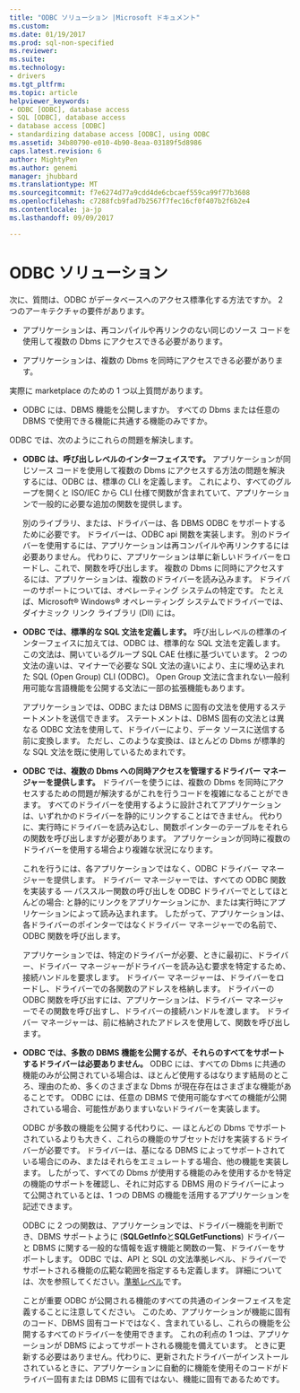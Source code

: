 ```yaml
---
title: "ODBC ソリューション |Microsoft ドキュメント"
ms.custom: 
ms.date: 01/19/2017
ms.prod: sql-non-specified
ms.reviewer: 
ms.suite: 
ms.technology:
- drivers
ms.tgt_pltfrm: 
ms.topic: article
helpviewer_keywords:
- ODBC [ODBC], database access
- SQL [ODBC], database access
- database access [ODBC]
- standardizing database access [ODBC], using ODBC
ms.assetid: 34b80790-e010-4b90-8eaa-03189f5d8986
caps.latest.revision: 6
author: MightyPen
ms.author: genemi
manager: jhubbard
ms.translationtype: MT
ms.sourcegitcommit: f7e6274d77a9cdd4de6cbcaef559ca99f77b3608
ms.openlocfilehash: c7288fcb9fad7b2567f7fec16cf0f407b2f6b2e4
ms.contentlocale: ja-jp
ms.lasthandoff: 09/09/2017

---
```

# <a name="the-odbc-solution"></a>ODBC ソリューション
次に、質問は、ODBC がデータベースへのアクセス標準化する方法ですか。 2 つのアーキテクチャの要件があります。  
  
-   アプリケーションは、再コンパイルや再リンクのない同じのソース コードを使用して複数の Dbms にアクセスできる必要があります。  
  
-   アプリケーションは、複数の Dbms を同時にアクセスできる必要があります。  
  
 実際に marketplace のための 1 つ以上質問があります。  
  
-   ODBC には、DBMS 機能を公開しますか。 すべての Dbms または任意の DBMS で使用できる機能に共通する機能のみですか。  
  
 ODBC では、次のようにこれらの問題を解決します。  
  
-   **ODBC は、呼び出しレベルのインターフェイスです。** アプリケーションが同じソース コードを使用して複数の Dbms にアクセスする方法の問題を解決するには、ODBC は、標準の CLI を定義します。 これにより、すべてのグループを開くと ISO/IEC から CLI 仕様で関数が含まれていて、アプリケーションで一般的に必要な追加の関数を提供します。  
  
     別のライブラリ、または、ドライバーは、各 DBMS ODBC をサポートするために必要です。 ドライバーは、ODBC api 関数を実装します。 別のドライバーを使用するには、アプリケーションは再コンパイルや再リンクするには必要ありません。 代わりに、アプリケーションは単に新しいドライバーをロードし、これで、関数を呼び出します。 複数の Dbms に同時にアクセスするには、アプリケーションは、複数のドライバーを読み込みます。 ドライバーのサポートについては、オペレーティング システムの特定です。 たとえば、Microsoft® Windows® オペレーティング システムでドライバーでは、ダイナミック リンク ライブラリ (Dll) には。  
  
-   **ODBC では、標準的な SQL 文法を定義します。** 呼び出しレベルの標準のインターフェイスに加えては、ODBC は、標準的な SQL 文法を定義します。 この文法は、開いているグループ SQL CAE 仕様に基づいています。 2 つの文法の違いは、マイナーで必要な SQL 文法の違いにより、主に埋め込まれた SQL (Open Group) CLI (ODBC)。 Open Group 文法に含まれない一般利用可能な言語機能を公開する文法に一部の拡張機能もあります。  
  
     アプリケーションでは、ODBC または DBMS に固有の文法を使用するステートメントを送信できます。 ステートメントは、DBMS 固有の文法とは異なる ODBC 文法を使用して、ドライバーにより、データ ソースに送信する前に変換します。 ただし、このような変換は、ほとんどの Dbms が標準的な SQL 文法を既に使用しているためまれです。  
  
-   **ODBC では、複数の Dbms への同時アクセスを管理するドライバー マネージャーを提供します。** ドライバーを使うには、複数の Dbms を同時にアクセスするための問題が解決するがこれを行うコードを複雑になることができます。 すべてのドライバーを使用するように設計されてアプリケーションは、いずれかのドライバーを静的にリンクすることはできません。 代わりに、実行時にドライバーを読み込むし、関数ポインターのテーブルをそれらの関数を呼び出しますが必要があります。 アプリケーションが同時に複数のドライバーを使用する場合より複雑な状況になります。  
  
     これを行うには、各アプリケーションではなく、ODBC ドライバー マネージャーを提供します。 ドライバー マネージャーでは、すべての ODBC 関数を実装する — パススルー関数の呼び出しを ODBC ドライバーでとしてほとんどの場合: と静的にリンクをアプリケーションにか、または実行時にアプリケーションによって読み込まれます。 したがって、アプリケーションは、各ドライバーのポインターではなくドライバー マネージャーでの名前で、ODBC 関数を呼び出します。  
  
     アプリケーションでは、特定のドライバーが必要、ときに最初に、ドライバー、ドライバー マネージャーがドライバーを読み込む要求を特定するため、接続ハンドルを要求します。 ドライバー マネージャーは、ドライバーをロードし、ドライバーでの各関数のアドレスを格納します。 ドライバーの ODBC 関数を呼び出すには、アプリケーションは、ドライバー マネージャーでその関数を呼び出すし、ドライバーの接続ハンドルを渡します。 ドライバー マネージャーは、前に格納されたアドレスを使用して、関数を呼び出します。  
  
-   **ODBC では、多数の DBMS 機能を公開するが、それらのすべてをサポートするドライバーは必要ありません。** ODBC には、すべての Dbms に共通の機能のみが公開されている場合は、ほとんど使用するはなります結局のところ、理由のため、多くのさまざまな Dbms が現在存在はさまざまな機能があることです。 ODBC には、任意の DBMS で使用可能なすべての機能が公開されている場合、可能性がありますいないドライバーを実装します。  
  
     ODBC が多数の機能を公開する代わりに、— ほとんどの Dbms でサポートされているよりも大きく、これらの機能のサブセットだけを実装するドライバーが必要です。 ドライバーは、基になる DBMS によってサポートされている場合にのみ、またはそれらをエミュレートする場合、他の機能を実装します。 したがって、すべての Dbms が使用する機能のみを使用するかを特定の機能のサポートを確認し、それに対応する DBMS 用のドライバーによって公開されているとは、1 つの DBMS の機能を活用するアプリケーションを記述できます。  
  
     ODBC に 2 つの関数は、アプリケーションでは、ドライバー機能を判断でき、DBMS サポートように (**SQLGetInfo**と**SQLGetFunctions**) ドライバーと DBMS に関する一般的な情報を返す機能と関数の一覧、ドライバーをサポートします。 ODBC では、API と SQL の文法準拠レベル、ドライバーでサポートされる機能の広範な範囲を指定するも定義します。 詳細については、次を参照してください。[準拠レベル](../../odbc/reference/develop-app/conformance-levels.md)です。  
  
     ことが重要 ODBC が公開される機能のすべての共通のインターフェイスを定義することに注意してください。 このため、アプリケーションが機能に固有のコード、DBMS 固有コードではなく、含まれているし、これらの機能を公開するすべてのドライバーを使用できます。 これの利点の 1 つは、アプリケーションが DBMS によってサポートされる機能を備えています。 ときに更新する必要はありません。代わりに、更新されたドライバーがインストールされているときに、アプリケーションに自動的に機能を使用そのコードがドライバー固有または DBMS に固有ではない、機能に固有であるためです。
